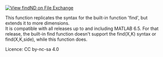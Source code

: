 [![View findND on File Exchange](https://www.mathworks.com/matlabcentral/images/matlab-file-exchange.svg)](https://www.mathworks.com/matlabcentral/fileexchange/64383-findnd)

This function replicates the syntax for the built-in function 'find', but extends it to more dimensions.  
It is compatible with all releases up to and including MATLAB 6.5. For that release, the built-in find function doesn't support the find(X,K) syntax or find(X,K,side), while this function does.  

Licence: CC by-nc-sa 4.0